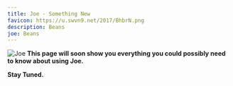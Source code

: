 ```yaml
---
title: Joe - Something New
favicon: https://u.swvn9.net/2017/BhbrN.png
description: Beans
joe: Beans
---
```

![Joe](https://u.swvn9.net/2017/2K0Bd.png)
**This page will soon show you everything you could possibly need to know about using Joe.**

**Stay Tuned.**
